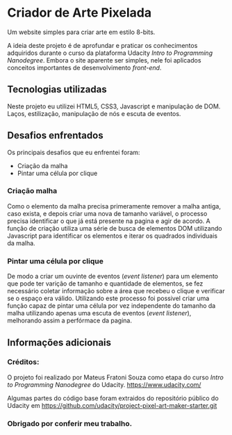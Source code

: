 # Criador de Arte Pixelada

Um website simples para criar arte em estilo 8-bits.

A ideia deste projeto é de aprofundar e praticar os conhecimentos adquiridos durante o curso da plataforma Udacity *Intro to Programming Nanodegree*.
Embora o site aparente ser simples, nele foi aplicados conceitos importantes de desenvolvimento *front-end*.


## Tecnologias utilizadas
Neste projeto eu utilizei HTML5, CSS3, Javascript e manipulação de DOM. Laços, estilização, manipulação de nós e escuta de eventos.


## Desafios enfrentados
Os principais desafios que eu enfrentei foram:

 - Criação da malha
 - Pintar uma célula por clique

 ### Criação malha
 Como o elemento da malha precisa primeramente remover a malha antiga, caso exista, e depois criar uma nova de tamanho variável, o processo precisa identificar o que já está presente na pagina e agir de acordo. A função de criação utiliza uma série de busca de elementos DOM utilizando Javascript para identificar os elementos e iterar os quadrados individuais da malha.

 ### Pintar uma célula por clique
 De modo a criar um ouvinte de eventos (*event listener*) para um elemento que pode ter varição de tamanho e quantidade de elementos, se fez necessário coletar informação sobre a área que recebeu o clique e verificar se o espaço era válido. Utilizando este processo foi possivel criar uma função capaz de pintar uma célula por vez independente do tamanho da malha utilizando apenas uma escuta de eventos (*event listener*), melhorando assim a perfórmace da pagina.

 ## Informações adicionais
 ### Créditos:
 O projeto foi realizado por Mateus Fratoni Souza como etapa do curso *Intro to Programming Nanodegree* do Udacity. https://www.udacity.com/
 
 Algumas partes do código base foram extraidos do repositório público do Udacity em https://github.com/udacity/project-pixel-art-maker-starter.git

### Obrigado por conferir meu trabalho.